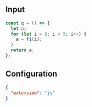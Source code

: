 
## Input
```javascript input
const q = () => {
  let a;
  for (let i = 0; i < 5; i++) {
    a = f1(i);
  }
  return a;
};
```

## Configuration
```json configuration
{
  "extension": "js"
}
```
